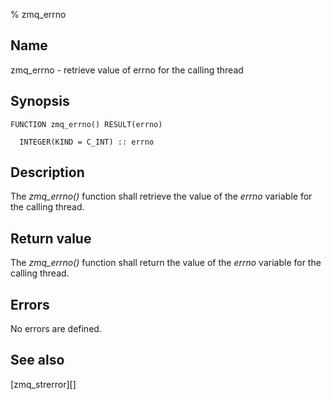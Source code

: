 % zmq_errno


Name
----

zmq_errno - retrieve value of errno for the calling thread


Synopsis
--------

~~~{.synopsis}
FUNCTION zmq_errno() RESULT(errno)

  INTEGER(KIND = C_INT) :: errno
~~~


Description
-----------

The *zmq_errno()* function shall retrieve the value of the _errno_ variable for
the calling thread.


Return value
------------

The *zmq_errno()* function shall return the value of the _errno_ variable for
the calling thread.


Errors
------

No errors are defined.


See also
--------

[zmq_strerror][]
